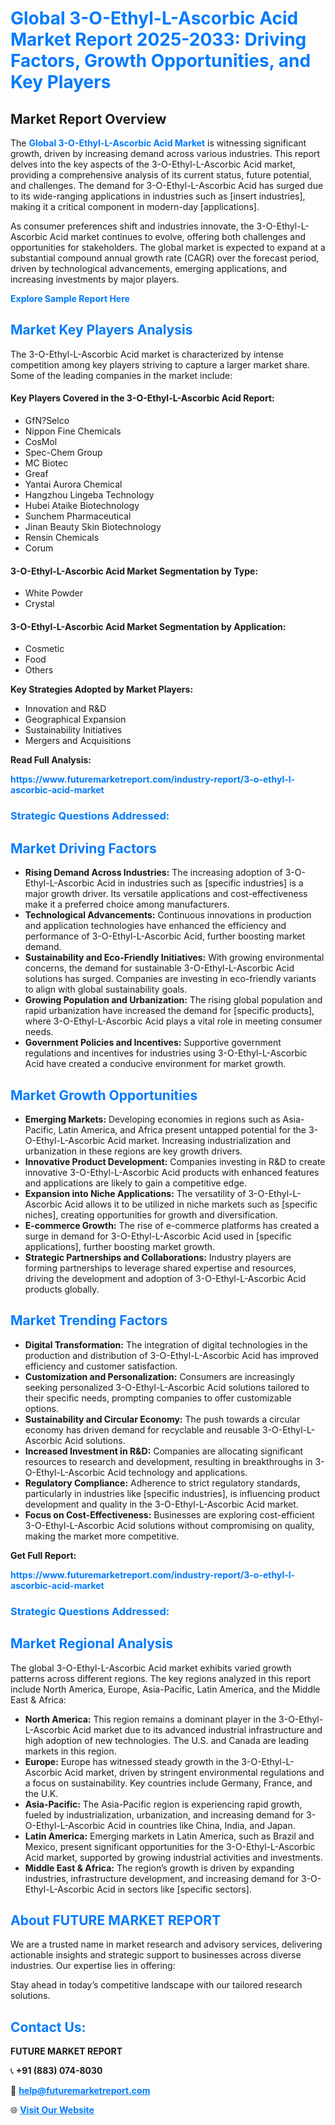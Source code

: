 <h1 style="color: #007BFF;">Global 3-O-Ethyl-L-Ascorbic Acid Market Report 2025-2033: Driving Factors, Growth Opportunities, and Key Players</h1>

<section id="overview">
<h2>Market Report Overview</h2>
<p>The <a href="https://www.futuremarketreport.com/industry-report/3-o-ethyl-l-ascorbic-acid-market" style="color: #007BFF; text-decoration: none;"><strong>Global 3-O-Ethyl-L-Ascorbic Acid Market</strong></a> is witnessing significant growth, driven by increasing demand across various industries. This report delves into the key aspects of the 3-O-Ethyl-L-Ascorbic Acid market, providing a comprehensive analysis of its current status, future potential, and challenges. The demand for 3-O-Ethyl-L-Ascorbic Acid has surged due to its wide-ranging applications in industries such as [insert industries], making it a critical component in modern-day [applications].</p>
<p>As consumer preferences shift and industries innovate, the 3-O-Ethyl-L-Ascorbic Acid market continues to evolve, offering both challenges and opportunities for stakeholders. The global market is expected to expand at a substantial compound annual growth rate (CAGR) over the forecast period, driven by technological advancements, emerging applications, and increasing investments by major players.</p>
</section>

<section id="overview">
<p><a href="https://www.futuremarketreport.com/request-sample/reportId=28437" style="color: #007BFF; text-decoration: none;"><strong>Explore Sample Report Here</strong></a></p>
</section>

<section id="key-players">
<h2 style="color: #007BFF;">Market Key Players Analysis</h2>
<p>The 3-O-Ethyl-L-Ascorbic Acid market is characterized by intense competition among key players striving to capture a larger market share. Some of the leading companies in the market include:</p>
<h4>Key Players Covered in the 3-O-Ethyl-L-Ascorbic Acid Report:</h4>
<ul><li>GfN?Selco</li><li>Nippon Fine Chemicals</li><li>CosMol</li><li>Spec-Chem Group</li><li>MC Biotec</li><li>Greaf</li><li>Yantai Aurora Chemical</li><li>Hangzhou Lingeba Technology</li><li>Hubei Ataike Biotechnology</li><li>Sunchem Pharmaceutical</li><li>Jinan Beauty Skin Biotechnology</li><li>Rensin Chemicals</li><li>Corum</li></ul>
<h4>3-O-Ethyl-L-Ascorbic Acid Market Segmentation by Type:</h4>
<ul><li>White Powder</li><li>Crystal</li></ul>

<h4>3-O-Ethyl-L-Ascorbic Acid Market Segmentation by Application:</h4>
<ul><li>Cosmetic</li><li>Food</li><li>Others</li></ul>
<p><strong>Key Strategies Adopted by Market Players:</strong></p>
<ul>
<li>Innovation and R&D</li>
<li>Geographical Expansion</li>
<li>Sustainability Initiatives</li>
<li>Mergers and Acquisitions</li>
</ul>
</section>

<section>
<p><strong>Read Full Analysis: </strong></p><a href="https://www.futuremarketreport.com/industry-report/3-o-ethyl-l-ascorbic-acid-market" style="color: #007BFF; text-decoration: none;"><strong>https://www.futuremarketreport.com/industry-report/3-o-ethyl-l-ascorbic-acid-market</strong></a>
<h3 style="color: #007BFF;">Strategic Questions Addressed:</h3>
</section>

<section id="driving-factors">
<h2 style="color: #007BFF;">Market Driving Factors</h2>
<ul>
<li><strong>Rising Demand Across Industries:</strong> The increasing adoption of 3-O-Ethyl-L-Ascorbic Acid in industries such as [specific industries] is a major growth driver. Its versatile applications and cost-effectiveness make it a preferred choice among manufacturers.</li>
<li><strong>Technological Advancements:</strong> Continuous innovations in production and application technologies have enhanced the efficiency and performance of 3-O-Ethyl-L-Ascorbic Acid, further boosting market demand.</li>
<li><strong>Sustainability and Eco-Friendly Initiatives:</strong> With growing environmental concerns, the demand for sustainable 3-O-Ethyl-L-Ascorbic Acid solutions has surged. Companies are investing in eco-friendly variants to align with global sustainability goals.</li>
<li><strong>Growing Population and Urbanization:</strong> The rising global population and rapid urbanization have increased the demand for [specific products], where 3-O-Ethyl-L-Ascorbic Acid plays a vital role in meeting consumer needs.</li>
<li><strong>Government Policies and Incentives:</strong> Supportive government regulations and incentives for industries using 3-O-Ethyl-L-Ascorbic Acid have created a conducive environment for market growth.</li>
</ul>
</section>

<section id="growth-opportunities">
<h2 style="color: #007BFF;">Market Growth Opportunities</h2>
<ul>
<li><strong>Emerging Markets:</strong> Developing economies in regions such as Asia-Pacific, Latin America, and Africa present untapped potential for the 3-O-Ethyl-L-Ascorbic Acid market. Increasing industrialization and urbanization in these regions are key growth drivers.</li>
<li><strong>Innovative Product Development:</strong> Companies investing in R&D to create innovative 3-O-Ethyl-L-Ascorbic Acid products with enhanced features and applications are likely to gain a competitive edge.</li>
<li><strong>Expansion into Niche Applications:</strong> The versatility of 3-O-Ethyl-L-Ascorbic Acid allows it to be utilized in niche markets such as [specific niches], creating opportunities for growth and diversification.</li>
<li><strong>E-commerce Growth:</strong> The rise of e-commerce platforms has created a surge in demand for 3-O-Ethyl-L-Ascorbic Acid used in [specific applications], further boosting market growth.</li>
<li><strong>Strategic Partnerships and Collaborations:</strong> Industry players are forming partnerships to leverage shared expertise and resources, driving the development and adoption of 3-O-Ethyl-L-Ascorbic Acid products globally.</li>
</ul>
</section>

<section id="trending-factors">
<h2 style="color: #007BFF;">Market Trending Factors</h2>
<ul>
<li><strong>Digital Transformation:</strong> The integration of digital technologies in the production and distribution of 3-O-Ethyl-L-Ascorbic Acid has improved efficiency and customer satisfaction.</li>
<li><strong>Customization and Personalization:</strong> Consumers are increasingly seeking personalized 3-O-Ethyl-L-Ascorbic Acid solutions tailored to their specific needs, prompting companies to offer customizable options.</li>
<li><strong>Sustainability and Circular Economy:</strong> The push towards a circular economy has driven demand for recyclable and reusable 3-O-Ethyl-L-Ascorbic Acid solutions.</li>
<li><strong>Increased Investment in R&D:</strong> Companies are allocating significant resources to research and development, resulting in breakthroughs in 3-O-Ethyl-L-Ascorbic Acid technology and applications.</li>
<li><strong>Regulatory Compliance:</strong> Adherence to strict regulatory standards, particularly in industries like [specific industries], is influencing product development and quality in the 3-O-Ethyl-L-Ascorbic Acid market.</li>
<li><strong>Focus on Cost-Effectiveness:</strong> Businesses are exploring cost-efficient 3-O-Ethyl-L-Ascorbic Acid solutions without compromising on quality, making the market more competitive.</li>
</ul>
</section>

<section>
<p><strong>Get Full Report: </strong></p><a href="https://www.futuremarketreport.com/industry-report/3-o-ethyl-l-ascorbic-acid-market" style="color: #007BFF; text-decoration: none;"><strong>https://www.futuremarketreport.com/industry-report/3-o-ethyl-l-ascorbic-acid-market</strong></a>
<h3 style="color: #007BFF;">Strategic Questions Addressed:</h3>
</section>


<section id="regional-analysis">
<h2 style="color: #007BFF;">Market Regional Analysis</h2>
<p>The global 3-O-Ethyl-L-Ascorbic Acid market exhibits varied growth patterns across different regions. The key regions analyzed in this report include North America, Europe, Asia-Pacific, Latin America, and the Middle East & Africa:</p>
<ul>
<li><strong>North America:</strong> This region remains a dominant player in the 3-O-Ethyl-L-Ascorbic Acid market due to its advanced industrial infrastructure and high adoption of new technologies. The U.S. and Canada are leading markets in this region.</li>
<li><strong>Europe:</strong> Europe has witnessed steady growth in the 3-O-Ethyl-L-Ascorbic Acid market, driven by stringent environmental regulations and a focus on sustainability. Key countries include Germany, France, and the U.K.</li>
<li><strong>Asia-Pacific:</strong> The Asia-Pacific region is experiencing rapid growth, fueled by industrialization, urbanization, and increasing demand for 3-O-Ethyl-L-Ascorbic Acid in countries like China, India, and Japan.</li>
<li><strong>Latin America:</strong> Emerging markets in Latin America, such as Brazil and Mexico, present significant opportunities for the 3-O-Ethyl-L-Ascorbic Acid market, supported by growing industrial activities and investments.</li>
<li><strong>Middle East & Africa:</strong> The region’s growth is driven by expanding industries, infrastructure development, and increasing demand for 3-O-Ethyl-L-Ascorbic Acid in sectors like [specific sectors].</li>
</ul>
</section>

<footer>
<h2 style="color: #007BFF;">About FUTURE MARKET REPORT</h2>
<p>We are a trusted name in market research and advisory services, delivering actionable insights and strategic support to businesses across diverse industries. Our expertise lies in offering:</p>

<p>Stay ahead in today’s competitive landscape with our tailored research solutions.</p>

<h2 style="color: #007BFF;">Contact Us:</h2>
<p><strong>FUTURE MARKET REPORT</strong></p>
<p>📞 <strong>+91 (883) 074-8030</strong></p>
<p>📧 <strong><a href="mailto:help@futuremarketreport.com" style="color: #007BFF;">help@futuremarketreport.com</a></strong></p>
<p>🌐 <strong><a href="https://www.futuremarketreport.com/" style="color: #007BFF;">Visit Our Website</a></strong></p>
</footer>